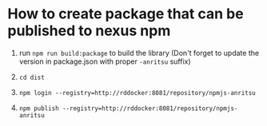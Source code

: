 # How to create package that can be published to nexus npm

1. run `npm run build:package` to build the library (Don't forget to update the version in package.json with proper `-anritsu` suffix)

2. `cd dist`

3. `npm login --registry=http://rddocker:8081/repository/npmjs-anritsu`

4. `npm publish --registry=http://rddocker:8081/repository/npmjs-anritsu`
